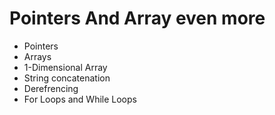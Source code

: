 # Pointers And Array even more
* Pointers
* Arrays
* 1-Dimensional Array
* String concatenation
* Derefrencing
* For Loops and While Loops
